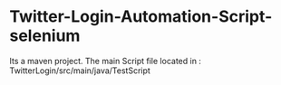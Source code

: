 # Twitter-Login-Automation-Script-selenium

Its a maven project.
The main Script file located in : TwitterLogin/src/main/java/TestScript
